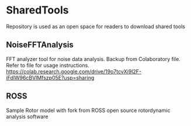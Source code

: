 # SharedTools
Repository is used as an open space for readers to download shared tools 

## NoiseFFTAnalysis
FFT analyzer tool for noise data analysis. Backup from Colaboratory file.
Refer to file for usage instructions.
https://colab.research.google.com/drive/19o7tcvXi9l2F-iFdlW96cBVlMfszp05E?usp=sharing

## ROSS
Sample Rotor model with fork from ROSS open source rotordynamic analysis software

